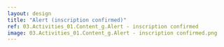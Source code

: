```yaml
---
layout: design
title: "Alert (inscription confirmed)"
ref: 03.Activities_01.Content_g.Alert - inscription confirmed
image: 03.Activities_01.Content_g.Alert - inscription confirmed.png
---
```

